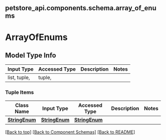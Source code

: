 <a name="top"></a>
## petstore_api.components.schema.array_of_enums
# ArrayOfEnums

## Model Type Info
Input Type | Accessed Type | Description | Notes
------------ | ------------- | ------------- | -------------
list, tuple,  | tuple,  |  |

### Tuple Items
Class Name | Input Type | Accessed Type | Description | Notes
------------- | ------------- | ------------- | ------------- | -------------
[**StringEnum**](StringEnum.md) | [**StringEnum**](StringEnum.md) | [**StringEnum**](StringEnum.md) |  |

[[Back to top]](#top) [[Back to Component Schemas]](../../../README.md#Component-Schemas) [[Back to README]](../../../README.md)